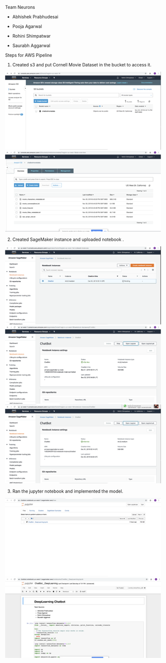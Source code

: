 Team Neurons 

- Abhishek Prabhudesai

- Pooja Agarwal

- Rohini Shimpatwar

- Saurabh Aggarwal


Steps for AWS Pipeline

1) Created s3 and put Cornell Movie Dataset in the bucket to access it.

![](Screenshots_AWS_pipeline/img2.png)
![](Screenshots_AWS_pipeline/img7.png)

2) Created SageMaker instance and uploaded notebook .

![](Screenshots_AWS_pipeline/img1.png)
![](Screenshots_AWS_pipeline/img3.png)
![](Screenshots_AWS_pipeline/img4.png)

3) Ran the jupyter notebook and implemented the model.

![](Screenshots_AWS_pipeline/img6.png)
![](Screenshots_AWS_pipeline/img5.png)
